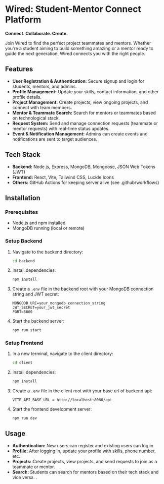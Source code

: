 # Wired: Student-Mentor Connect Platform

**Connect. Collaborate. Create.**

Join Wired to find the perfect project teammates and mentors. Whether you're a student aiming to build something amazing or a mentor ready to guide the next generation, Wired connects you with the right people.

## Features

- **User Registration & Authentication:** Secure signup and login for students, mentors, and admins.
- **Profile Management:** Update your skills, contact information, and other profile details.
- **Project Management:** Create projects, view ongoing projects, and connect with team members.
- **Mentor & Teammate Search:** Search for mentors or teammates based on technological stack.
- **Request System:** Send and manage connection requests (teammate or mentor requests) with real-time status updates.
- **Event & Notification Management:** Admins can create events and notifications are sent to target audiences.

## Tech Stack

- **Backend:** Node.js, Express, MongoDB, Mongoose, JSON Web Tokens (JWT)
- **Frontend:** React, Vite, Tailwind CSS, Lucide Icons
- **Others:** GitHub Actions for keeping server alive (see .github/workflows)

## Installation

### Prerequisites

- Node.js and npm installed
- MongoDB running (local or remote)

### Setup Backend

1. Navigate to the backend directory:
   ```bash
   cd backend
   ```
2. Install dependencies:
   ```bash
   npm install
   ```
3. Create a `.env` file in the backend root with your MongoDB connection string and JWT secret:
   ```
   MONGODB_URI=your_mongodb_connection_string
   JWT_SECRET=your_jwt_secret
   PORT=5000
   ```
4. Start the backend server:
   ```bash
   npm run start
   ```

### Setup Frontend

1. In a new terminal, navigate to the client directory:
   ```bash
   cd client
   ```
2. Install dependencies:
   ```bash
   npm install
   ```
3. Create a `.env` file in the client root with your base url of backend api:
   ```
   VITE_API_BASE_URL = http://localhost:8080/api
   ```
4. Start the frontend development server:
   ```bash
   npm run dev
   ```

## Usage

- **Authentication:** New users can register and existing users can log in.
- **Profile:** After logging in, update your profile with skills, phone number, etc.
- **Projects:** Create projects, view projects, and send requests to join as a teammate or mentor.
- **Search:** Students can search for mentors based on their tech stack and vice versa.
.


